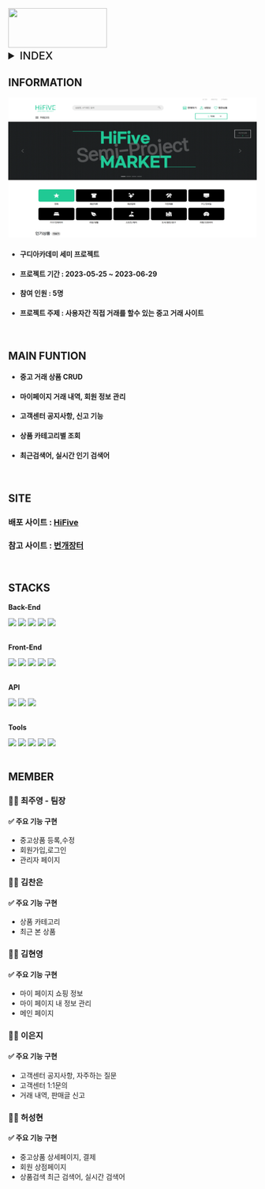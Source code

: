 <img src="http://14.36.141.71:10005/semi-hifive/images/common/hifiveLogo.png" style="width:200px; height:80px;"/>

<details>
 <summary style="font-size:22px; font-weight:500;">INDEX</summary>

> #### INFORMATION
>
> #### MAIN FUNCTION
>
> #### SITE
>
> #### STACKS
>
> #### MEMBER

</details>

## INFORMATION

<img src="semi-hifive/src/main/webapp/views/common/readme.png"/>

- #### 구디아카데미 세미 프로젝트
- #### 프로젝트 기간 : 2023-05-25 ~ 2023-06-29
- #### 참여 인원 : 5명
- #### 프로젝트 주제 : 사용자간 직접 거래를 할수 있는 중고 거래 사이트

<br>

## MAIN FUNTION

- #### 중고 거래 상품 CRUD
- #### 마이페이지 거래 내역, 회원 정보 관리
- #### 고객센터 공지사항, 신고 기능
- #### 상품 카테고리별 조회
- #### 최근검색어, 실시간 인기 검색어

<br>

## SITE

### 배포 사이트 : [HiFive](http://14.36.141.71:10005/semi-hifive/index.jsp)

### 참고 사이트 : [번개장터](https://m.bunjang.co.kr/)

<br>

## STACKS

**Back-End**

<div>
<img src="https://img.shields.io/badge/java-007396?style=for-the-badge&logo=java&logoColor=white">
<img src="https://img.shields.io/badge/Oracle-F80000?style=for-the-badge&logo=Oracle&logoColor=white"> 
<img src="https://img.shields.io/badge/servlet-007396?style=for-the-badge&logo=java&logoColor=white">
<img src="https://img.shields.io/badge/apache tomcat-F8DC75?style=for-the-badge&logo=apachetomcat&logoColor=black">
<img src="https://img.shields.io/badge/jsp-007396?style=for-the-badge&logo=java&logoColor=black">
</div>
<br>

**Front-End**

<div>
<img src="https://img.shields.io/badge/html5-E34F26?style=for-the-badge&logo=html5&logoColor=white">
<img src="https://img.shields.io/badge/css-1572B6?style=for-the-badge&logo=css3&logoColor=white"> 
<img src="https://img.shields.io/badge/javascript-F7DF1E?style=for-the-badge&logo=javascript&logoColor=black"> 
<img src="https://img.shields.io/badge/jquery-0769AD?style=for-the-badge&logo=jquery&logoColor=white">
<img src="https://img.shields.io/badge/bootstrap-7952B3?style=for-the-badge&logo=bootstrap&logoColor=white">
</div>
<br>

**API**

<div>
<img src="https://img.shields.io/badge/email-20C997?style=for-the-badge&logo=&logoColor=black">
<img src="https://img.shields.io/badge/kakao address-FFCD00?style=for-the-badge&logo=kakao&logoColor=black">
<img src="https://img.shields.io/badge/kakao pay-FFCD00?style=for-the-badge&logo=kakao&logoColor=black">
</div>

</br>

**Tools**

<div>
<img src="https://img.shields.io/badge/visual studio-5c2d91?style=for-the-badge&logo=visual studio&logoColor=white">
<img src="https://img.shields.io/badge/eclipse-2C2255?style=for-the-badge&logo=eclipse ide&logoColor=white">
<img src="https://img.shields.io/badge/github-181717?style=for-the-badge&logo=github&logoColor=white">
<img src="https://img.shields.io/badge/notion-000000?style=for-the-badge&logo=notion&logoColor=white">
<img src="https://img.shields.io/badge/erd cloud-2C39BD?style=for-the-badge&logo=
googlecloud&logoColor=white">
</div>

<br>

## MEMBER

### 🙎‍♂️ 최주영 - 팀장

#### ✅ 주요 기능 구현

- 중고상품 등록,수정
- 회원가입,로그인
- 관리자 페이지

### 🙎‍♂️ 김찬은

#### ✅ 주요 기능 구현

- 상품 카테고리
- 최근 본 상품

### 🙎‍♂️ 김현영

#### ✅ 주요 기능 구현

- 마이 페이지 쇼핑 정보
- 마이 페이지 내 정보 관리
- 메인 페이지

### 🙎‍♂️ 이은지

#### ✅ 주요 기능 구현

- 고객센터 공지사항, 자주하는 질문
- 고객센터 1:1문의
- 거래 내역, 판매글 신고

### 🙎‍♂️ 허성현

#### ✅ 주요 기능 구현

- 중고상품 상세페이지, 결제
- 회원 상점페이지
- 상품검색 최근 검색어, 실시간 검색어
